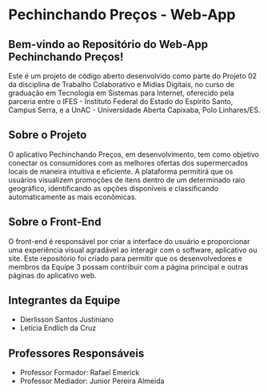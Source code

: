 # Pechinchando Preços - Web-App

## Bem-vindo ao Repositório do Web-App Pechinchando Preços!

Este é um projeto de código aberto desenvolvido como parte do Projeto 02 da disciplina de Trabalho Colaborativo e Mídias Digitais, no curso de graduação em Tecnologia em Sistemas para Internet, oferecido pela parceria entre o IFES - Instituto Federal do Estado do Espírito Santo, Campus Serra, e a UnAC - Universidade Aberta Capixaba, Polo Linhares/ES.

## Sobre o Projeto

O aplicativo Pechinchando Preços, em desenvolvimento, tem como objetivo conectar os consumidores com as melhores ofertas dos supermercados locais de maneira intuitiva e eficiente. A plataforma permitirá que os usuários visualizem promoções de itens dentro de um determinado raio geográfico, identificando as opções disponíveis e classificando automaticamente as mais econômicas.

## Sobre o Front-End
O front-end é responsável por criar a interface do usuário e proporcionar uma experiência visual agradável ao interagir com o software, aplicativo ou site. Este repositório foi criado para permitir que os desenvolvedores e membros da Equipe 3 possam contribuir com a página principal e outras páginas do aplicativo web.

## Integrantes da Equipe
- Dierlisson Santos Justiniano
- Letícia Endlich da Cruz
## Professores Responsáveis
- Professor Formador: Rafael Emerick
- Professor Mediador: Junior Pereira Almeida
